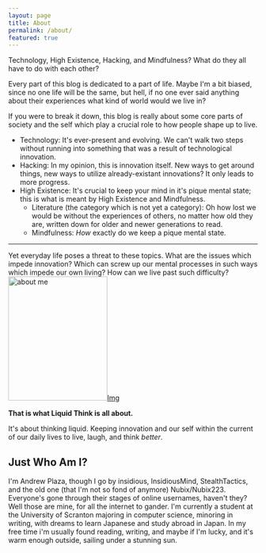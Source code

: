 ```yaml
---
layout: page
title: About
permalink: /about/
featured: true
---
```


Technology, High Existence, Hacking, and Mindfulness? What do they all have to do with each other? 

Every part of this blog is dedicated to a part of life. Maybe I'm a bit biased, since no one life will be the same, but hell, if no one ever said anything about their experiences what kind of world would we live in?

If you were to break it down, this blog is really about some core parts of society and the self which play a crucial role to how people shape up to live. 

* Technology: It's ever-present and evolving. We can't walk two steps without running into something that was a result of technological innovation.
* Hacking: In my opinion, this is innovation itself. New ways to get around things, new ways to utilize already-existant innovations? It only leads to more progress.
* High Existence: It's crucial to keep your mind in it's pique mental state; this is what is meant by High Existence and Mindfulness.
	* Literature (the category which is not yet a category): Oh how lost we would be without the experiences of others, no matter how old they are, written down for older and newer generations to read.
	* Mindfulness: *How* exactly do we keep a pique mental state.


- - -

Yet everyday life poses a threat to these topics. What are the issues which impede innovation? Which can screw up our mental processes in such ways which impede our own 
living? How can we live past such difficulty?
<a class="lightbox" href="{{site.url}}uploads/branding/aboutme.jpg"><img class="alignright" width="200" height="250" align: right alt="about me" src="{{site.url}}uploads/branding/aboutme.jpg">Img</img></a>

**That is what Liquid Think is all about.**

It's about thinking liquid. Keeping innovation and our self within the current of our daily lives to live, laugh, and think *better*. 

Just Who Am I?
---

I'm Andrew Plaza, though I go by insidious, InsidiousMind, StealthTactics, and the old one (that I'm not so fond of anymore) Nubix/Nubix223. Everyone's gone through their stages of  online usernames, haven't they? Well those are mine, for all the internet to gander. I'm currently a student at the University of Scranton majoring in computer science, minoring in writing, with dreams to learn Japanese and study abroad in Japan. In my free time i'm usually found reading, writing, and maybe if I'm lucky, and it's warm enough outside, sailing under a stunning sun.
